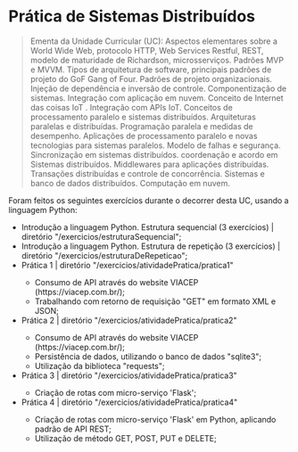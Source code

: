 # Prática de Sistemas Distribuídos

> Ementa da Unidade Curricular (UC): Aspectos elementares sobre a World Wide Web, protocolo HTTP, Web Services Restful, REST, modelo de maturidade de Richardson, microsserviços. Padrões MVP e MVVM. Tipos de arquitetura de software, principais padrões de projeto do GoF Gang of Four. Padrões de projeto organizacionais. Injeção de dependência e inversão de controle. Componentização de sistemas. Integração com aplicação em nuvem. Conceito de Internet das coisas IoT . Integração com APIs IoT. Conceitos de processamento paralelo e sistemas distribuídos. Arquiteturas paralelas e distribuídas. Programação paralela e medidas de desempenho. Aplicações de processamento paralelo e novas tecnologias para sistemas paralelos. Modelo de falhas e segurança. Sincronização em sistemas distribuídos. coordenação e acordo em Sistemas distribuídos. Middlewares para aplicações distribuídas. Transações distribuídas e controle de concorrência. Sistemas e banco de dados distribuídos. Computação em nuvem.

Foram feitos os seguintes exercícios durante o decorrer desta UC, usando a linguagem Python:

<ul>
  
<li>Introdução a linguagem Python. Estrutura sequencial (3 exercícios) | diretório "/exercicios/estruturaSequencial";</li>
<li>Introdução a linguagem Python. Estrutura de repetição (3 exercícios) | diretório "/exercicios/estruturaDeRepeticao";</li>

<li>Prática 1 | diretório "/exercicios/atividadePratica/pratica1"</li>
<ul>
<li>Consumo de API através do website VIACEP (https://viacep.com.br/);</li>
<li>Trabalhando com retorno de requisição "GET" em formato XML e JSON;</li>
</ul>

</li>
<li> Prática 2 | diretório "/exercicios/atividadePratica/pratica2"</li>
<ul>
<li>Consumo de API através do website VIACEP (https://viacep.com.br/);</li>
<li>Persistência de dados, utilizando o banco de dados "sqlite3";</li>
<li>Utilização da biblioteca "requests";</li>
</ul>

</li>
<li> Prática 3 | diretório "/exercicios/atividadePratica/pratica3"</li>
<ul>
<li>Criação de rotas com micro-serviço 'Flask';</li>
</ul>

</li>
<li> Prática 4 | diretório "/exercicios/atividadePratica/pratica4"</li>
<ul>
<li>Criação de rotas com micro-serviço 'Flask' em Python, aplicando padrão de API REST;</li>
<li>Utilização de método GET, POST, PUT e DELETE;</li>
</ul>

</ul>
